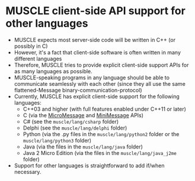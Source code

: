# MUSCLE client-side API support for other languages

* MUSCLE expects most server-side code will be written in C++ (or possibly in C)
* However, it's a fact that client-side software is often written in many different languages
* Therefore, MUSCLE tries to provide explicit client-side support APIs for as many languages as possible.
* MUSCLE-speaking programs in any language should be able to communicate seamlessly with each other (since they all use the same flattened-Message binary-communication-protocol)
* Currently, MUSCLE has explicit client-side support for the following languages:
    - C++03 and higher (with full features enabled under C++11 or later)
    - C (via the [MicroMessage](https://public.msli.com/lcs/muscle/muscle/html/muscle-by-example/site/micromessage/) and [MiniMessage](https://public.msli.com/lcs/muscle/muscle/lang/c/minimessage/MiniMessage.h) APIs)
    - C# (see the `muscle/lang/csharp` folder)
    - Delphi (see the `muscle/lang/delphi` folder)
    - Python (via the .py files in the `muscle/lang/python2` folder or the `muscle/lang/python3` folder)
    - Java (via the files in the `muscle/lang/java` folder)
    - Java 2 Micro Edition (via the files in the `muscle/lang/java_j2me` folder)
* Support for other languages is straightforward to add if/when necessary.
